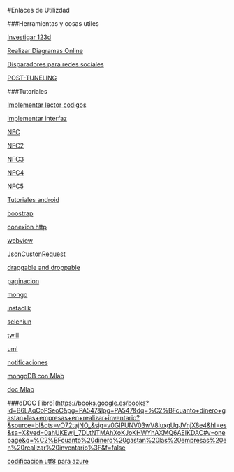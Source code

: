 #Enlaces de Utilizdad

###Herramientas y cosas utiles

[Investigar 123d](http://www.123dapp.com/catch)

[Realizar Diagramas Online](https://creately.com/app/?tempID=h165rwt81&login_type=demo#)

[Disparadores para redes sociales](https://ifttt.com/recipes)

[POST-TUNELING](https://baxeico.wordpress.com/2014/06/25/put-and-delete-http-requests-with-django-and-jquery)

###Tutoriales

[Implementar lector codigos](http://code.tutsplus.com/tutorials/android-sdk-create-a-barcode-reader--mobile-17162)

[implementar interfaz](http://www.androidhive.info/2013/11/android-sliding-menu-using-navigation-drawer/)

[NFC](http://www.jessechen.net/blog/how-to-nfc-on-the-android-platform/)

[NFC2](http://www.creativebloq.com/android/getting-started-nfc-android-5122811)

[NFC3](http://androcode.es/2013/04/nfc-i-explicacion-tutorial-basico-y-sorteo/)

[NFC4](http://code.tutsplus.com/tutorials/reading-nfc-tags-with-android--mobile-17278)

[NFC5](http://www.survivingwithandroid.com/2016/01/how-to-write-nfc-tag-in-android-2.html)

[Tutoriales android](http://www.survivingwithandroid.com/category/android-tutorial/page/6)

[boostrap](http://librosweb.es/libro/bootstrap_3/)

[conexion http](https://danielme.com/tip-android-8-obtener-recursos-web/)

[webview](http://www.desarrollolibre.net/blog/tema/152/android/como-mostrar-paginas-web-con-webview-en-android#.VwPR6UKlilM)

[JsonCustonRequest](http://stackoverflow.com/questions/25948191/send-post-request-using-volley-and-receive-in-php)

[draggable and droppable](http://www.desarrolloweb.com/articulos/ejemplo-drag-drop-jquery.html)

[paginacion](http://www.bootply.com/zT2ZU9DSDM#)

[mongo](http://rafinguer.blogspot.com.es/2014/10/fechas-en-mongodb.html)

[instaclik](http://instantclick.io/)

[seleniun](http://docs.seleniumhq.org/)

[twill](http://twill.idyll.org/)

[uml](https://www.gliffy.com/go/html5/10619971#)

[notificaciones](http://pjdietz.com/jquery-plugins/freeow/)

[mongoDB con Mlab](https://docs.mongodb.com/master/tutorial/install-mongodb-on-ubuntu/)

[doc Mlab](http://docs.mlab.com/connecting/#mongo_shell)

###dDOC
[libro](https://books.google.es/books?id=B6LAqCoPSeoC&pg=PA547&lpg=PA547&dq=%C2%BFcuanto+dinero+gastan+las+empresas+en+realizar+inventario?&source=bl&ots=vO72tajNO_&sig=v0GlPUNV03wV8iuxgUqJVnjX8e4&hl=es&sa=X&ved=0ahUKEwij_7DLtNTMAhXoKJoKHWYhAXMQ6AEIKDAC#v=onepage&q=%C2%BFcuanto%20dinero%20gastan%20las%20empresas%20en%20realizar%20inventario%3F&f=false
  
[codificacion utf8 para azure](https://alejandrok5.wordpress.com/2010/12/10/django-ascii-utf-8/)
